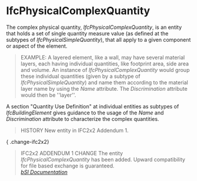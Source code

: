 IfcPhysicalComplexQuantity
==========================
The complex physical quantity, _IfcPhysicalComplexQuantity_, is an entity that
holds a set of single quantity measure value (as defined at the subtypes of
_IfcPhysicalSimpleQuantity_), that all apply to a given component or aspect of
the element.  
  
> EXAMPLE: A layered element, like a wall, may have several material layers,
> each having individual quantities, like footprint area, side area and
> volume. An instance of _IfcPhysicalComplexQuantity_ would group these
> individual quantities (given by a subtype of _IfcPhysicalSimpleQuantity_)
> and name them according to the material layer name by using the _Name_
> attribute. The _Discrimination_ attribute would then be ''layer''.  
  
A section "Quantity Use Definition" at individual entities as subtypes of
_IfcBuildingElement_ gives guidance to the usage of the _Name_ and
_Discrimination_ attribute to characterize the complex quantities.  
  
> HISTORY  New entity in IFC2x2 Addendum 1.  
  
{ .change-ifc2x2}  
> IFC2x2 ADDENDUM 1 CHANGE  The entity _IfcPhysicalComplexQuantity_ has been
> added. Upward compatibility for file based exchange is guaranteed.  
[ _bSI
Documentation_](https://standards.buildingsmart.org/IFC/DEV/IFC4_2/FINAL/HTML/schema/ifcquantityresource/lexical/ifcphysicalcomplexquantity.htm)


